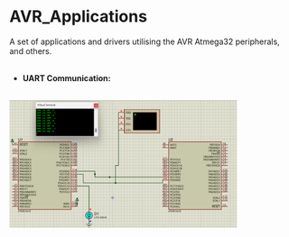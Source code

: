 # AVR_Applications
A set of applications and drivers utilising the AVR Atmega32 peripherals, and others.   <br /><br />
* **UART Communication:**                                                                     <br /><br />
<img src="https://github.com/MarawanAzmy/AVR_Applications/blob/main/Proteus%20Simulation/UART_Github.png" width=80% height=80%>
